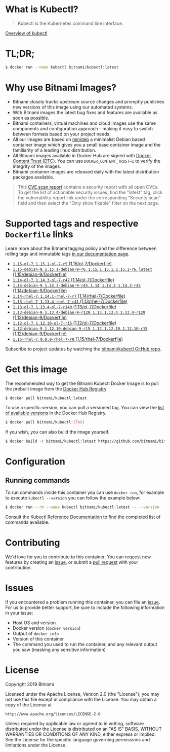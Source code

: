 
# What is Kubectl?

> Kubectl is the Kubernetes command line interface.

[Overview of kubectl](https://kubernetes.io/docs/reference/kubectl/overview/)

# TL;DR;

```bash
$ docker run --name kubectl bitnami/kubectl:latest
```

# Why use Bitnami Images?

* Bitnami closely tracks upstream source changes and promptly publishes new versions of this image using our automated systems.
* With Bitnami images the latest bug fixes and features are available as soon as possible.
* Bitnami containers, virtual machines and cloud images use the same components and configuration approach - making it easy to switch between formats based on your project needs.
* All our images are based on [minideb](https://github.com/bitnami/minideb) a minimalist Debian based container image which gives you a small base container image and the familiarity of a leading linux distribution.
* All Bitnami images available in Docker Hub are signed with [Docker Content Trust (DTC)](https://docs.docker.com/engine/security/trust/content_trust/). You can use `DOCKER_CONTENT_TRUST=1` to verify the integrity of the images.
* Bitnami container images are released daily with the latest distribution packages available.


> This [CVE scan report](https://quay.io/repository/bitnami/kubectl?tab=tags) contains a security report with all open CVEs. To get the list of actionable security issues, find the "latest" tag, click the vulnerability report link under the corresponding "Security scan" field and then select the "Only show fixable" filter on the next page.

# Supported tags and respective `Dockerfile` links

Learn more about the Bitnami tagging policy and the difference between rolling tags and immutable tags [in our documentation page](https://docs.bitnami.com/containers/how-to/understand-rolling-tags-containers/).


* [`1.15-ol-7`, `1.15.1-ol-7-r5` (1.15/ol-7/Dockerfile)](https://github.com/bitnami/bitnami-docker-kubectl/blob/1.15.1-ol-7-r5/1.15/ol-7/Dockerfile)
* [`1.15-debian-9`, `1.15.1-debian-9-r6`, `1.15`, `1.15.1`, `1.15.1-r6`, `latest` (1.15/debian-9/Dockerfile)](https://github.com/bitnami/bitnami-docker-kubectl/blob/1.15.1-debian-9-r6/1.15/debian-9/Dockerfile)
* [`1.14-ol-7`, `1.14.3-ol-7-r47` (1.14/ol-7/Dockerfile)](https://github.com/bitnami/bitnami-docker-kubectl/blob/1.14.3-ol-7-r47/1.14/ol-7/Dockerfile)
* [`1.14-debian-9`, `1.14.3-debian-9-r45`, `1.14`, `1.14.3`, `1.14.3-r45` (1.14/debian-9/Dockerfile)](https://github.com/bitnami/bitnami-docker-kubectl/blob/1.14.3-debian-9-r45/1.14/debian-9/Dockerfile)
* [`1.14-rhel-7`, `1.14.1-rhel-7-r7` (1.14/rhel-7/Dockerfile)](https://github.com/bitnami/bitnami-docker-kubectl/blob/1.14.1-rhel-7-r7/1.14/rhel-7/Dockerfile)
* [`1.13-rhel-7`, `1.13.4-rhel-7-r41` (1.13/rhel-7/Dockerfile)](https://github.com/bitnami/bitnami-docker-kubectl/blob/1.13.4-rhel-7-r41/1.13/rhel-7/Dockerfile)
* [`1.13-ol-7`, `1.13.4-ol-7-r140` (1.13/ol-7/Dockerfile)](https://github.com/bitnami/bitnami-docker-kubectl/blob/1.13.4-ol-7-r140/1.13/ol-7/Dockerfile)
* [`1.13-debian-9`, `1.13.4-debian-9-r129`, `1.13`, `1.13.4`, `1.13.4-r129` (1.13/debian-9/Dockerfile)](https://github.com/bitnami/bitnami-docker-kubectl/blob/1.13.4-debian-9-r129/1.13/debian-9/Dockerfile)
* [`1.12-ol-7`, `1.12.10-ol-7-r15` (1.12/ol-7/Dockerfile)](https://github.com/bitnami/bitnami-docker-kubectl/blob/1.12.10-ol-7-r15/1.12/ol-7/Dockerfile)
* [`1.12-debian-9`, `1.12.10-debian-9-r15`, `1.12`, `1.12.10`, `1.12.10-r15` (1.12/debian-9/Dockerfile)](https://github.com/bitnami/bitnami-docker-kubectl/blob/1.12.10-debian-9-r15/1.12/debian-9/Dockerfile)
* [`1.15-rhel-7`, `0.0.0-rhel-7-r0` (1.15/rhel-7/Dockerfile)](https://github.com/bitnami/bitnami-docker-kubectl/blob/0.0.0-rhel-7-r0/1.15/rhel-7/Dockerfile)

Subscribe to project updates by watching the [bitnami/kubectl GitHub repo](https://github.com/bitnami/bitnami-docker-kubectl).

# Get this image

The recommended way to get the Bitnami Kubectl Docker Image is to pull the prebuilt image from the [Docker Hub Registry](https://hub.docker.com/r/bitnami/kubectl).

```bash
$ docker pull bitnami/kubectl:latest
```

To use a specific version, you can pull a versioned tag. You can view the [list of available versions](https://hub.docker.com/r/bitnami/kubectl/tags/) in the Docker Hub Registry.

```bash
$ docker pull bitnami/kubectl:[TAG]
```

If you wish, you can also build the image yourself.

```bash
$ docker build -t bitnami/kubectl:latest https://github.com/bitnami/bitnami-docker-kubectl.git
```

# Configuration

## Running commands

To run commands inside this container you can use `docker run`, for example to execute `kubectl --version` you can follow the example below:

```bash
$ docker run --rm --name kubectl bitnami/kubectl:latest -- --version
```

Consult the [Kubectl Reference Documentation](https://kubernetes.io/docs/reference/generated/kubectl/kubectl-commands) to find the completed list of commands available.

# Contributing

We'd love for you to contribute to this container. You can request new features by creating an [issue](https://github.com/bitnami/bitnami-docker-kubectl/issues), or submit a [pull request](https://github.com/bitnami/bitnami-docker-kubectl/pulls) with your contribution.

# Issues

If you encountered a problem running this container, you can file an [issue](https://github.com/bitnami/bitnami-docker-kubectl/issues). For us to provide better support, be sure to include the following information in your issue:

- Host OS and version
- Docker version (`docker version`)
- Output of `docker info`
- Version of this container
- The command you used to run the container, and any relevant output you saw (masking any sensitive information)

# License

Copyright 2019 Bitnami

Licensed under the Apache License, Version 2.0 (the "License");
you may not use this file except in compliance with the License.
You may obtain a copy of the License at

    http://www.apache.org/licenses/LICENSE-2.0

Unless required by applicable law or agreed to in writing, software
distributed under the License is distributed on an "AS IS" BASIS,
WITHOUT WARRANTIES OR CONDITIONS OF ANY KIND, either express or implied.
See the License for the specific language governing permissions and
limitations under the License.
